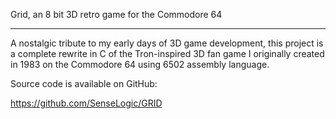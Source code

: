 Grid, an 8 bit 3D retro game for the Commodore 64

---

A nostalgic tribute to my early days of 3D game development, this project is a complete rewrite in C of the Tron-inspired 3D fan game I originally created in 1983 on the Commodore 64 using 6502 assembly language.

Source code is available on GitHub:

https://github.com/SenseLogic/GRID
